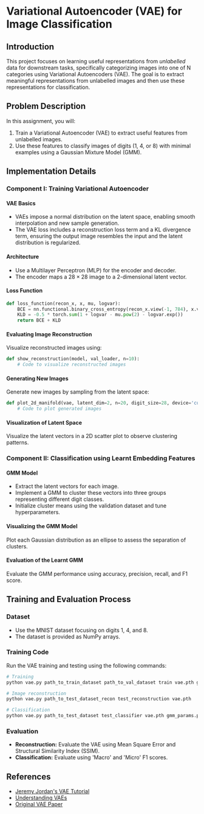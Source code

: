 
# Variational Autoencoder (VAE) for Image Classification

## Introduction

This project focuses on learning useful representations from *unlabelled* data for downstream tasks, specifically categorizing images into one of N categories using Variational Autoencoders (VAE). The goal is to extract meaningful representations from unlabelled images and then use these representations for classification.

## Problem Description

In this assignment, you will:
1. Train a Variational Autoencoder (VAE) to extract useful features from unlabelled images.
2. Use these features to classify images of digits (1, 4, or 8) with minimal examples using a Gaussian Mixture Model (GMM).

## Implementation Details

### Component I: Training Variational Autoencoder

#### VAE Basics
- VAEs impose a normal distribution on the latent space, enabling smooth interpolation and new sample generation.
- The VAE loss includes a reconstruction loss term and a KL divergence term, ensuring the output image resembles the input and the latent distribution is regularized.

#### Architecture
- Use a Multilayer Perceptron (MLP) for the encoder and decoder.
- The encoder maps a $28 \times 28$ image to a 2-dimensional latent vector.

#### Loss Function
```python
def loss_function(recon_x, x, mu, logvar):
    BCE = nn.functional.binary_cross_entropy(recon_x.view(-1, 784), x.view(-1, 784), reduction='sum')
    KLD = -0.5 * torch.sum(1 + logvar - mu.pow(2) - logvar.exp())
    return BCE + KLD
```

#### Evaluating Image Reconstruction
Visualize reconstructed images using:
```python
def show_reconstruction(model, val_loader, n=10):
    # Code to visualize reconstructed images
```

#### Generating New Images
Generate new images by sampling from the latent space:
```python
def plot_2d_manifold(vae, latent_dim=2, n=20, digit_size=28, device='cuda'):
    # Code to plot generated images
```

#### Visualization of Latent Space
Visualize the latent vectors in a 2D scatter plot to observe clustering patterns.

### Component II: Classification using Learnt Embedding Features

#### GMM Model
- Extract the latent vectors for each image.
- Implement a GMM to cluster these vectors into three groups representing different digit classes.
- Initialize cluster means using the validation dataset and tune hyperparameters.

#### Visualizing the GMM Model
Plot each Gaussian distribution as an ellipse to assess the separation of clusters.

#### Evaluation of the Learnt GMM
Evaluate the GMM performance using accuracy, precision, recall, and F1 score.

## Training and Evaluation Process

### Dataset
- Use the MNIST dataset focusing on digits 1, 4, and 8.
- The dataset is provided as NumPy arrays.

### Training Code
Run the VAE training and testing using the following commands:
```bash
# Training
python vae.py path_to_train_dataset path_to_val_dataset train vae.pth gmm_params.pkl

# Image reconstruction
python vae.py path_to_test_dataset_recon test_reconstruction vae.pth

# Classification
python vae.py path_to_test_dataset test_classifier vae.pth gmm_params.pkl
```

### Evaluation
- **Reconstruction:** Evaluate the VAE using Mean Square Error and Structural Similarity Index (SSIM).
- **Classification:** Evaluate using 'Macro' and 'Micro' F1 scores.


## References
- [Jeremy Jordan's VAE Tutorial](https://www.jeremyjordan.me/variational-autoencoders/)
- [Understanding VAEs](https://towardsdatascience.com/intuitively-understanding-variational-autoencoders-1bfe67eb5daf)
- [Original VAE Paper](https://arxiv.org/abs/1312.6114)

